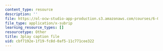 ```yaml
---
content_type: resource
description: ''
file: https://ol-ocw-studio-app-production.s3.amazonaws.com/courses/6-0001-introduction-to-computer-science-and-programming-in-python-fall-2016/cbf7192e1f19fc8d0af511c771cee322_WPSeyjX1-4s.srt
file_type: application/x-subrip
learning_resource_types: []
resourcetype: Other
title: 3play caption file
uid: cbf7192e-1f19-fc8d-0af5-11c771cee322
---
```

